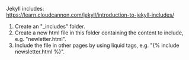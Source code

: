 Jekyll includes:  
https://learn.cloudcannon.com/jekyll/introduction-to-jekyll-includes/  
1) Create an "_includes" folder.  
2) Create a new html file in this folder containing the content to include, e.g. "newletter.html".   
3) Include the file in other pages by using liquid tags, e.g. "{% include newsletter.html %}".  
